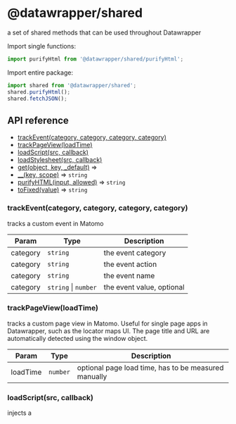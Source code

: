 # @datawrapper/shared
a set of shared methods that can be used throughout Datawrapper

Import single functions:

```js
import purifyHtml from '@datawrapper/shared/purifyHtml';
```

Import entire package:

```js
import shared from '@datawrapper/shared';
shared.purifyHtml();
shared.fetchJSON();
```

## API reference


* [trackEvent(category, category, category, category)](#trackEvent)
* [trackPageView(loadTime)](#trackPageView)
* [loadScript(src, callback)](#loadScript)
* [loadStylesheet(src, callback)](#loadStylesheet)
* [get(object, key, _default)](#get) ⇒
* [__(key, scope)](#__) ⇒ <code>string</code>
* [purifyHTML(input, allowed)](#purifyHTML) ⇒ <code>string</code>
* [toFixed(value)](#toFixed) ⇒ <code>string</code>

<a name="trackEvent"></a>

### trackEvent(category, category, category, category)
tracks a custom event in Matomo


| Param | Type | Description |
| --- | --- | --- |
| category | <code>string</code> | the event category |
| category | <code>string</code> | the event action |
| category | <code>string</code> | the event name |
| category | <code>string</code> \| <code>number</code> | the event value, optional |

<a name="trackPageView"></a>

### trackPageView(loadTime)
tracks a custom page view in Matomo. Useful for single page
apps in Datawrapper, such as the locator maps UI. The page title
and URL are automatically detected using the window object.


| Param | Type | Description |
| --- | --- | --- |
| loadTime | <code>number</code> | optional page load time, has to be measured    manually |

<a name="loadScript"></a>

### loadScript(src, callback)
injects a <script> element to the page to load a new JS script


| Param | Type |
| --- | --- |
| src | <code>string</code> | 
| callback | <code>function</code> | 

<a name="loadStylesheet"></a>

### loadStylesheet(src, callback)
injects a <link> element to the page to load a new stylesheet


| Param | Type |
| --- | --- |
| src | <code>string</code> | 
| callback | <code>function</code> | 

<a name="get"></a>

### get(object, key, _default) ⇒
Safely access object properties without throwing nasty
`cannot access X of undefined` errors if a property along the
way doesn't exist.

**Returns**: the value  

| Param | Type | Description |
| --- | --- | --- |
| object |  | the object which properties you want to acccess |
| key | <code>String</code> | dot-separated keys aka "path" to the property |
| _default | <code>\*</code> | the fallback value to be returned if key doesn't exist |

**Example**  
```js
import get from '@datawrapper/shared/get';
const someObject = { key: { list: ['a', 'b', 'c']}};
get(someObject, 'key.list[2]') // returns 'c'
get(someObject, 'missing.key') // returns undefined
get(someObject, 'missing.key', false) // returns false
```
<a name="__"></a>

## \_\_(key, scope) ⇒ <code>string</code>
translates a message key. translations are originally stored in a
Google spreadsheet that we're pulling into Datawrapper using the
`scripts/update-translations` script, which stores them as `:locale.json`
files in the /locale folders (both in core as well as inside plugin folders)

for the client-side translation to work we are also storing the translations
in the global `window.dw.backend.__messages` object. plugins that need
client-side translations must set `"svelte": true` in their plugin.json

**Returns**: <code>string</code> - -- the translated text  
**Export**:   

| Param | Type | Default | Description |
| --- | --- | --- | --- |
| key | <code>string</code> |  | - the key to be translated, e.g. "signup / hed" |
| scope | <code>string</code> | <code>&quot;core&quot;</code> | - the translation scope, e.g. "core" or a plugin name |

<a name="purifyHTML"></a>

### purifyHTML(input, allowed) ⇒ <code>string</code>
Remove all html tags from the given string

**Returns**: <code>string</code> - - the cleaned html output  

| Param | Type | Description |
| --- | --- | --- |
| input | <code>string</code> | dirty html input |
| allowed | <code>string</code> | list of allowed tags, defaults to `<a><b><br><br/><i><strong><sup><sub><strike><u><em><tt>` |

<a name="toFixed"></a>

### toFixed(value) ⇒ <code>string</code>
Automatically converts a numeric value to a string. this is better
than the default number to string conversion in JS which sometimes
produces ugly strings like "3.999999998"


| Param | Type |
| --- | --- |
| value | <code>number</code> | 

**Example**  
```js
import toFixed from '@datawrapper/shared/toFixed';
// returns '3.1'
toFixed(3.100001)
```
